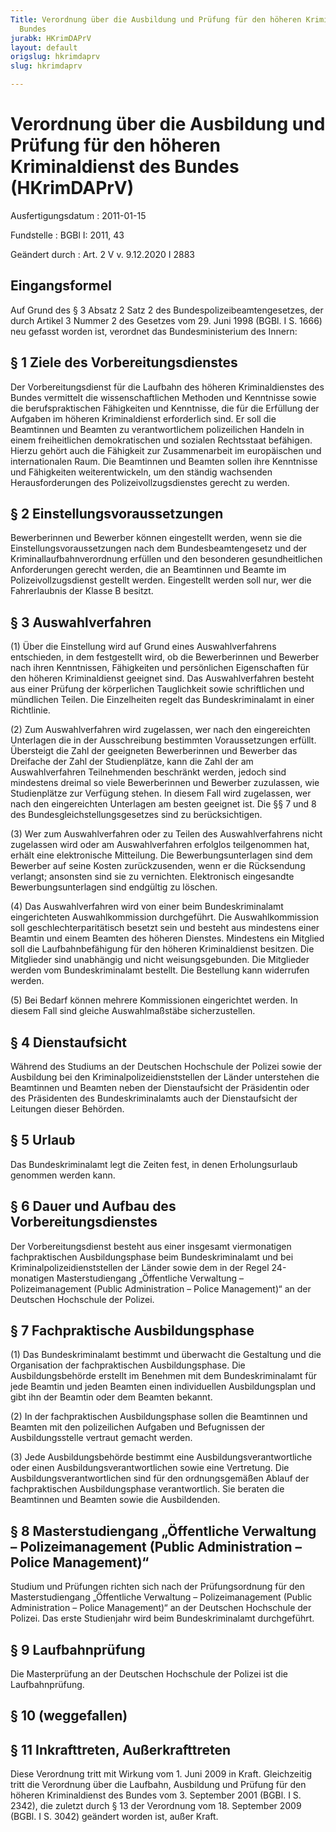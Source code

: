 ```yaml
---
Title: Verordnung über die Ausbildung und Prüfung für den höheren Kriminaldienst des
  Bundes
jurabk: HKrimDAPrV
layout: default
origslug: hkrimdaprv
slug: hkrimdaprv

---
```


# Verordnung über die Ausbildung und Prüfung für den höheren Kriminaldienst des Bundes (HKrimDAPrV)

Ausfertigungsdatum
:   2011-01-15

Fundstelle
:   BGBl I: 2011, 43

Geändert durch
:   Art. 2 V v. 9.12.2020 I 2883


## Eingangsformel

Auf Grund des § 3 Absatz 2 Satz 2 des Bundespolizeibeamtengesetzes, der durch Artikel 3 Nummer 2 des Gesetzes vom 29. Juni 1998 (BGBl. I S. 1666) neu gefasst worden ist, verordnet das Bundesministerium des Innern:


## § 1 Ziele des Vorbereitungsdienstes

Der Vorbereitungsdienst für die Laufbahn des höheren Kriminaldienstes des Bundes vermittelt die wissenschaftlichen Methoden und Kenntnisse sowie die berufspraktischen Fähigkeiten und Kenntnisse, die für die Erfüllung der Aufgaben im höheren Kriminaldienst erforderlich sind. Er soll die Beamtinnen und Beamten zu verantwortlichem polizeilichen Handeln in einem freiheitlichen demokratischen und sozialen Rechtsstaat befähigen. Hierzu gehört auch die Fähigkeit zur Zusammenarbeit im europäischen und internationalen Raum. Die Beamtinnen und Beamten sollen ihre Kenntnisse und Fähigkeiten weiterentwickeln, um den ständig wachsenden Herausforderungen des Polizeivollzugsdienstes gerecht zu werden.


## § 2 Einstellungsvoraussetzungen

Bewerberinnen und Bewerber können eingestellt werden, wenn sie die Einstellungsvoraussetzungen nach dem Bundesbeamtengesetz und der Kriminallaufbahnverordnung erfüllen und den besonderen gesundheitlichen Anforderungen gerecht werden, die an Beamtinnen und Beamte im Polizeivollzugsdienst gestellt werden. Eingestellt werden soll nur, wer die Fahrerlaubnis der Klasse B besitzt.


## § 3 Auswahlverfahren

(1) Über die Einstellung wird auf Grund eines Auswahlverfahrens entschieden, in dem festgestellt wird, ob die Bewerberinnen und Bewerber nach ihren Kenntnissen, Fähigkeiten und persönlichen Eigenschaften für den höheren Kriminaldienst geeignet sind. Das Auswahlverfahren besteht aus einer Prüfung der körperlichen Tauglichkeit sowie schriftlichen und mündlichen Teilen. Die Einzelheiten regelt das Bundeskriminalamt in einer Richtlinie.

(2) Zum Auswahlverfahren wird zugelassen, wer nach den eingereichten Unterlagen die in der Ausschreibung bestimmten Voraussetzungen erfüllt. Übersteigt die Zahl der geeigneten Bewerberinnen und Bewerber das Dreifache der Zahl der Studienplätze, kann die Zahl der am Auswahlverfahren Teilnehmenden beschränkt werden, jedoch sind mindestens dreimal so viele Bewerberinnen und Bewerber zuzulassen, wie Studienplätze zur Verfügung stehen. In diesem Fall wird zugelassen, wer nach den eingereichten Unterlagen am besten geeignet ist. Die §§ 7 und 8 des Bundesgleichstellungsgesetzes sind zu berücksichtigen.

(3) Wer zum Auswahlverfahren oder zu Teilen des Auswahlverfahrens nicht zugelassen wird oder am Auswahlverfahren erfolglos teilgenommen hat, erhält eine elektronische Mitteilung. Die Bewerbungsunterlagen sind dem Bewerber auf seine Kosten zurückzusenden, wenn er die Rücksendung verlangt; ansonsten sind sie zu vernichten. Elektronisch eingesandte Bewerbungsunterlagen sind endgültig zu löschen.

(4) Das Auswahlverfahren wird von einer beim Bundeskriminalamt eingerichteten Auswahlkommission durchgeführt. Die Auswahlkommission soll geschlechterparitätisch besetzt sein und besteht aus mindestens einer Beamtin und einem Beamten des höheren Dienstes. Mindestens ein Mitglied soll die Laufbahnbefähigung für den höheren Kriminaldienst besitzen. Die Mitglieder sind unabhängig und nicht weisungsgebunden. Die Mitglieder werden vom Bundeskriminalamt bestellt. Die Bestellung kann widerrufen werden.

(5) Bei Bedarf können mehrere Kommissionen eingerichtet werden. In diesem Fall sind gleiche Auswahlmaßstäbe sicherzustellen.


## § 4 Dienstaufsicht

Während des Studiums an der Deutschen Hochschule der Polizei sowie der Ausbildung bei den Kriminalpolizeidienststellen der Länder unterstehen die Beamtinnen und Beamten neben der Dienstaufsicht der Präsidentin oder des Präsidenten des Bundeskriminalamts auch der Dienstaufsicht der Leitungen dieser Behörden.


## § 5 Urlaub

Das Bundeskriminalamt legt die Zeiten fest, in denen Erholungsurlaub genommen werden kann.


## § 6 Dauer und Aufbau des Vorbereitungsdienstes

Der Vorbereitungsdienst besteht aus einer insgesamt viermonatigen fachpraktischen Ausbildungsphase beim Bundeskriminalamt und bei Kriminalpolizeidienststellen der Länder sowie dem in der Regel 24-monatigen Masterstudiengang „Öffentliche Verwaltung – Polizeimanagement (Public Administration – Police Management)“ an der Deutschen Hochschule der Polizei.


## § 7 Fachpraktische Ausbildungsphase

(1) Das Bundeskriminalamt bestimmt und überwacht die Gestaltung und die Organisation der fachpraktischen Ausbildungsphase. Die Ausbildungsbehörde erstellt im Benehmen mit dem Bundeskriminalamt für jede Beamtin und jeden Beamten einen individuellen Ausbildungsplan und gibt ihn der Beamtin oder dem Beamten bekannt.

(2) In der fachpraktischen Ausbildungsphase sollen die Beamtinnen und Beamten mit den polizeilichen Aufgaben und Befugnissen der Ausbildungsstelle vertraut gemacht werden.

(3) Jede Ausbildungsbehörde bestimmt eine Ausbildungsverantwortliche oder einen Ausbildungsverantwortlichen sowie eine Vertretung. Die Ausbildungsverantwortlichen sind für den ordnungsgemäßen Ablauf der fachpraktischen Ausbildungsphase verantwortlich. Sie beraten die Beamtinnen und Beamten sowie die Ausbildenden.


## § 8 Masterstudiengang „Öffentliche Verwaltung – Polizeimanagement (Public Administration – Police Management)“

Studium und Prüfungen richten sich nach der Prüfungsordnung für den Masterstudiengang „Öffentliche Verwaltung – Polizeimanagement (Public Administration – Police Management)“ an der Deutschen Hochschule der Polizei. Das erste Studienjahr wird beim Bundeskriminalamt durchgeführt.


## § 9 Laufbahnprüfung

Die Masterprüfung an der Deutschen Hochschule der Polizei ist die Laufbahnprüfung.


## § 10 (weggefallen)



## § 11 Inkrafttreten, Außerkrafttreten

Diese Verordnung tritt mit Wirkung vom 1. Juni 2009 in Kraft. Gleichzeitig tritt die Verordnung über die Laufbahn, Ausbildung und Prüfung für den höheren Kriminaldienst des Bundes vom 3. September 2001 (BGBl. I S. 2342), die zuletzt durch § 13 der Verordnung vom 18. September 2009 (BGBl. I S. 3042) geändert worden ist, außer Kraft.

